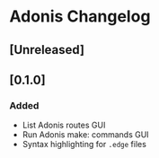 # Adonis Changelog

## [Unreleased]

## [0.1.0]
### Added
- List Adonis routes GUI
- Run Adonis make: commands GUI
- Syntax highlighting for `.edge` files
